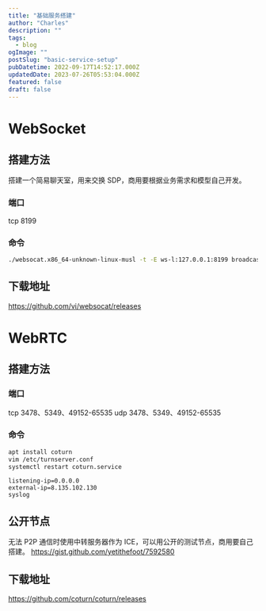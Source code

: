 ```yaml
---
title: "基础服务搭建"
author: "Charles"
description: ""
tags:
  - blog
ogImage: ""
postSlug: "basic-service-setup"
pubDatetime: 2022-09-17T14:52:17.000Z
updatedDate: 2023-07-26T05:53:04.000Z
featured: false
draft: false
---
```


# WebSocket

## 搭建方法

搭建一个简易聊天室，用来交换 SDP，商用要根据业务需求和模型自己开发。

### 端口

tcp 8199

### 命令

```bash
./websocat.x86_64-unknown-linux-musl -t -E ws-l:127.0.0.1:8199 broadcast:mirror:&
```

## 下载地址

<https://github.com/vi/websocat/releases>

# WebRTC

## 搭建方法

### 端口

tcp 3478、5349、49152-65535
udp 3478、5349、49152-65535

### 命令

```bash
apt install coturn
vim /etc/turnserver.conf
systemctl restart coturn.service
```

```
listening-ip=0.0.0.0
external-ip=8.135.102.130
syslog
```

## 公开节点

无法 P2P 通信时使用中转服务器作为 ICE，可以用公开的测试节点，商用要自己搭建。
<https://gist.github.com/yetithefoot/7592580>

## 下载地址

<https://github.com/coturn/coturn/releases>
